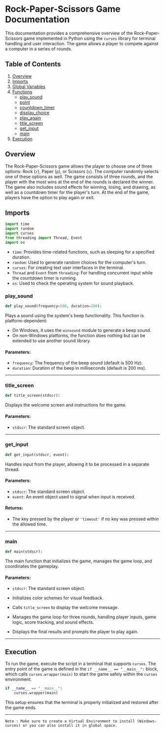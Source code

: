 # Rock-Paper-Scissors Game Documentation

This documentation provides a comprehensive overview of the Rock-Paper-Scissors game implemented in Python using the `curses` library for terminal handling and user interaction. The game allows a player to compete against a computer in a series of rounds.

## Table of Contents

1. [Overview](#overview)
2. [Imports](#imports)
3. [Global Variables](#global-variables)
4. [Functions](#functions)
   - [play_sound](#play_sound)
   - [point](#point)
   - [countdown_timer](#countdown_timer)
   - [display_choice](#display_choice)
   - [play_again](#play_again)
   - [title_screen](#title_screen)
   - [get_input](#get_input)
   - [main](#main)
5. [Execution](#execution)

## Overview

The Rock-Paper-Scissors game allows the player to choose one of three options: Rock (`r`), Paper (`p`), or Scissors (`s`). The computer randomly selects one of these options as well. The game consists of three rounds, and the player with the most wins at the end of the rounds is declared the winner. The game also includes sound effects for winning, losing, and drawing, as well as a countdown timer for the player's turn. At the end of the game, players have the option to play again or exit.

## Imports

```python
import time
import random
import curses
from threading import Thread, Event
import os
```

- `time`: Provides time-related functions, such as sleeping for a specified duration.
- `random`: Used to generate random choices for the computer's turn.
- `curses`: For creating text user interfaces in the terminal.
- `Thread` and `Event` from `threading`: For handling concurrent input while the countdown timer is running.
- `os`: Used to check the operating system for sound playback.


### play_sound

```python
def play_sound(frequency=500, duration=200):
```

Plays a sound using the system's beep functionality. This function is platform-dependent:
- On Windows, it uses the `winsound` module to generate a beep sound.
- On non-Windows platforms, the function does nothing but can be extended to use another sound library.

#### Parameters:
- `frequency`: The frequency of the beep sound (default is 500 Hz).
- `duration`: Duration of the beep in milliseconds (default is 200 ms).

---

### title_screen

```python
def title_screen(stdscr):
```

Displays the welcome screen and instructions for the game.

#### Parameters:
- `stdscr`: The standard screen object.

---

### get_input

```python
def get_input(stdscr, event):
```

Handles input from the player, allowing it to be processed in a separate thread.

#### Parameters:
- `stdscr`: The standard screen object.
- `event`: An event object used to signal when input is received.

#### Returns:
- The key pressed by the player or `'timeout'` if no key was pressed within the allowed time.

---

### main

```python
def main(stdscr):
```

The main function that initializes the game, manages the game loop, and coordinates the gameplay.

#### Parameters:
- `stdscr`: The standard screen object.

- Initializes color schemes for visual feedback.
- Calls `title_screen` to display the welcome message.
- Manages the game loop for three rounds, handling player inputs, game logic, score tracking, and sound effects.
- Displays the final results and prompts the player to play again.

---

## Execution

To run the game, execute the script in a terminal that supports `curses`. The entry point of the game is defined in the `if __name__ == "__main__":` block, which calls `curses.wrapper(main)` to start the game safely within the `curses` environment.

```python
if __name__ == "__main__":
    curses.wrapper(main)
```

This setup ensures that the terminal is properly initialized and restored after the game ends.

---
```
Note : Make sure to create a Virtual Environment to install (Windows-curses) or you can also install it in global space.
